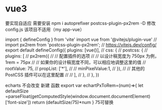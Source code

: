 # vue3
要实现自适应
需要安装 npm i autoprefixer postcss-plugin-px2rem -D
修改config.js 该项目不适用（my app-vue）

import { defineConfig } from 'vite'
import vue from '@vitejs/plugin-vue'
// import px2rem from 'postcss-plugin-px2rem';
// https://vitejs.dev/config/
export default defineConfig({
  plugins: [vue()],
  // css: {
  //   postcss: {
  //     plugins: [
  //       px2rem({
  //         // 配置插件的选项
  //         // 以设计稿宽度为 750px 为例，1rem = 75px
  //         // 如果你的设计稿宽度不同，可以相应地调整这里的值
  //         rootValue: 75,
  //         propList: ['*'],
  //         // minPixelValue:1,
  //       }),
  //       // 其他的 PostCSS 插件可以在这里配置
  //
  //     ],
  //   },
  // },
})

echarts 不会改变 新建 函数
export var  echartPxToRem=(num)=>{
    let defaultSize =parseFloat(getComputedStyle(window.document.documentElement)['font-size'])
    return (defaultSize/75)*num
}  75可替换
